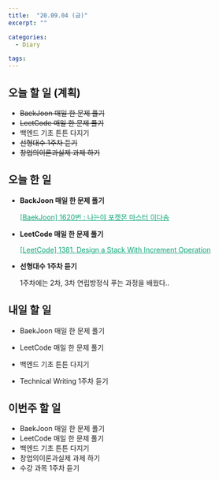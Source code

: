 ```yaml
---
title:  "20.09.04 (금)"
excerpt: ""

categories:
  - Diary

tags:
---
```


## 오늘 할 일 (계획)

- ~~BaekJoon 매일 한 문제 풀기~~
- ~~LeetCode 매일 한 문제 풀기~~
- 백엔드 기초 튼튼 다지기
- ~~선형대수 1주차 듣기~~
- ~~창업의이론과실제 과제 하기~~

## 오늘 한 일

- **BackJoon 매일 한 문제 풀기**

  <a href="https://nam-ki-bok.github.io/baekjoon/Baek_Poketmon/" style="color:#0FA678">[BaekJoon] 1620번 : 나는야 포켓몬 마스터 이다솜</a>

- **LeetCode 매일 한 문제 풀기**

  <a href="https://nam-ki-bok.github.io/leetcode/Leet_CustomStack/" style="color:#0FA678">[LeetCode] 1381. Design a Stack With Increment Operation</a>

- **선형대수 1주차 듣기**

  1주차에는 2차, 3차 연립방정식 푸는 과정을 배웠다..

## 내일 할 일

- BaekJoon 매일 한 문제 풀기

- LeetCode 매일 한 문제 풀기
- 백엔드 기초 튼튼 다지기
- Technical Writing 1주차 듣기

## 이번주 할 일

- BaekJoon 매일 한 문제 풀기
- LeetCode 매일 한 문제 풀기
- 백엔드 기초 튼튼 다지기
- 창업의이론과실제 과제 하기
- 수강 과목 1주차 듣기
